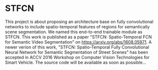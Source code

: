 # STFCN
This project is about proposing an architecture base on fully convolutional networks to include spatio-temporal features of regions for semantically scene segmentation. We named this end-to-end trainable module as STFCN.
This work is published as a paper "STFCN: Spatio-Temporal FCN for Semantic Video Segmentation" on https://arxiv.org/abs/1608.05971.
A newer verion of this work, "STFCN: Spatio-Temporal Fully Convolutional Neural Network for Semantic Segmentation of Street Scenes" has been accepted in ACCV 2016 Workshop on Computer Vision Technologies for Smart Vehicle.
The source code will be available as soon as possible...

